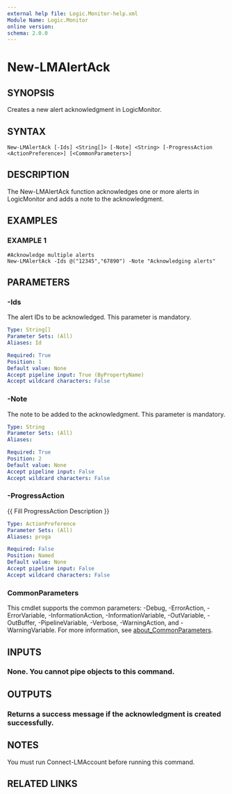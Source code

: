 ```yaml
---
external help file: Logic.Monitor-help.xml
Module Name: Logic.Monitor
online version:
schema: 2.0.0
---
```


# New-LMAlertAck

## SYNOPSIS
Creates a new alert acknowledgment in LogicMonitor.

## SYNTAX

```
New-LMAlertAck [-Ids] <String[]> [-Note] <String> [-ProgressAction <ActionPreference>] [<CommonParameters>]
```

## DESCRIPTION
The New-LMAlertAck function acknowledges one or more alerts in LogicMonitor and adds a note to the acknowledgment.

## EXAMPLES

### EXAMPLE 1
```
#Acknowledge multiple alerts
New-LMAlertAck -Ids @("12345","67890") -Note "Acknowledging alerts"
```

## PARAMETERS

### -Ids
The alert IDs to be acknowledged.
This parameter is mandatory.

```yaml
Type: String[]
Parameter Sets: (All)
Aliases: Id

Required: True
Position: 1
Default value: None
Accept pipeline input: True (ByPropertyName)
Accept wildcard characters: False
```

### -Note
The note to be added to the acknowledgment.
This parameter is mandatory.

```yaml
Type: String
Parameter Sets: (All)
Aliases:

Required: True
Position: 2
Default value: None
Accept pipeline input: False
Accept wildcard characters: False
```

### -ProgressAction
{{ Fill ProgressAction Description }}

```yaml
Type: ActionPreference
Parameter Sets: (All)
Aliases: proga

Required: False
Position: Named
Default value: None
Accept pipeline input: False
Accept wildcard characters: False
```

### CommonParameters
This cmdlet supports the common parameters: -Debug, -ErrorAction, -ErrorVariable, -InformationAction, -InformationVariable, -OutVariable, -OutBuffer, -PipelineVariable, -Verbose, -WarningAction, and -WarningVariable. For more information, see [about_CommonParameters](http://go.microsoft.com/fwlink/?LinkID=113216).

## INPUTS

### None. You cannot pipe objects to this command.
## OUTPUTS

### Returns a success message if the acknowledgment is created successfully.
## NOTES
You must run Connect-LMAccount before running this command.

## RELATED LINKS
